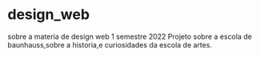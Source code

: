 # design_web
sobre a materia de design web 1 semestre 2022
Projeto  sobre  a escola de baunhauss,sobre a historia,e curiosidades da escola de artes.

